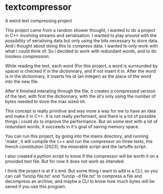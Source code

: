 # textcompressor

A weird text compressing project

This project came from a random shower thought, i wanted to do a project in C++ involving streams and serialisation.
I wanted to play around with the possibility of serialising data but only using the bits necessary to store data.
And i thought about doing this to compress data.
I wanted to only work with what i could think of. 
So i decided to work with redundant words, and to do lossless compression.

While reading the text, each word (For this project, a word is surrounded by space) is checked if in the dictionnary, and if not insert it in. After the word is in the dictionnary, it inserts his id (an integer) as the place of the word into the new file.

After it finished interating through the file, it creates a compressed version of the text, with first the dictionnary, with the id's only using the number of bytes needed to store the max sized int.

This concept is really primitive and was more a way for me to have an idea and make it in C++.
It is not really performant, and there is a lot of possible things i could do to improve the performance.
But on some text with a lot of redundant words, it succeeds in it's goal of saving memory space.

You can run this project, by going into the mains directory, and running 'make', it will compile the c++ and run the compressor on three texts, the french constitution (2023), the miserable script and the tartuffe script.

I also created a python script to know if the compressor will be worth it on a provided text file. But for now it does not work as intended.

I think the project is at it's end. But some thing i want to add is a CLI, so you can call 'funzip file.txt' and 'funzip -d file.txt' to compress a file and decompress an archive, and maybe a CLI to know how much bytes will be saved if you use this program.

